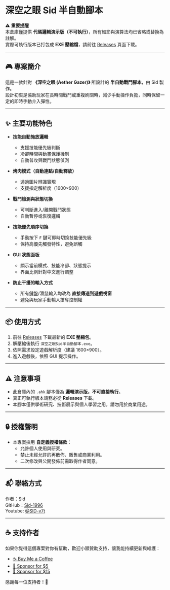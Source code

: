 # 深空之眼 Sid 半自動腳本

⚠️ **重要提醒**  
本倉庫僅提供 **代碼邏輯演示版（不可執行）**，所有細節與演算法均已省略或替換為註解。  
實際可執行版本已打包成 **EXE 壓縮檔**，請前往 [Releases](./releases) 頁面下載。  

---

## 🎮 專案簡介
這是一款針對 **《深空之眼 (Aether Gazer)》** 所設計的 **半自動戰鬥腳本**，由 Sid 製作。  
設計初衷是協助玩家在長時間戰鬥或重複刷關時，減少手動操作負擔，同時保留一定的即時手動介入彈性。  

---

## ✨ 主要功能特色
- **技能自動施放邏輯**
  - 支援技能優先級判斷  
  - 冷卻時間與動畫保護機制  
  - 自動普攻與戰鬥狀態偵測  

- **烤肉模式（自動連點/自動釋放）**
  - 透過圖片辨識實現  
  - 支援指定解析度（1600×900）  

- **戰鬥檢測與狀態切換**
  - 可判斷進入/離開戰鬥狀態  
  - 自動暫停或恢復邏輯  

- **技能優先順序切換**
  - 手動按下 `F` 鍵可即時切換技能優先級  
  - 保持高優先觸發特性，避免誤觸  

- **GUI 狀態面板**
  - 顯示當前模式、技能冷卻、狀態提示  
  - 界面比例針對中文進行調整  

- **防止干擾的輸入方式**
  - 所有鍵盤/滑鼠輸入均改為 **直接傳送到遊戲視窗**  
  - 避免與玩家手動輸入搶奪控制權  

---

## 📦 使用方式
1. 前往 [Releases](./releases) 下載最新的 **EXE 壓縮包**。  
2. 解壓縮後執行 `深空之眼Sid半自動腳本.exe`。  
3. 依照需求設定遊戲解析度（建議 1600×900）。  
4. 進入遊戲後，依照 GUI 提示操作。  

---

## ⚠️ 注意事項
- 此倉庫內的 `.ahk` 腳本僅為 **邏輯演示版，不可直接執行**。  
- 真正可執行版本請務必從 **Releases** 下載。  
- 本腳本僅供學術研究、技術展示與個人學習之用，請勿用於商業用途。  

---

## 🔒 授權聲明
- 本專案採用 **自定義授權條款**：  
  - 允許個人使用與研究。  
  - 禁止未經允許的再散佈、販售或商業利用。  
  - 二次修改與公開發佈前需取得作者同意。  

---

## 📬 聯絡方式
作者：Sid  
GitHub：[Sid-1996](https://github.com/Sid-1996)  
Youtube: [@SID-v7t](https://www.youtube.com/@SID-v7t)  


---

## ☕ 支持作者
如果你覺得這個專案對你有幫助，歡迎小額贊助支持，讓我能持續更新與維護：

- [☕ Buy Me a Coffee](https://p.ecpay.com.tw/E0E3A)
- [🔗 Sponsor for $5](https://www.paypal.com/ncp/payment/ARWX3ZS893UKU)
- [🔗 Sponsor for $15](https://www.paypal.com/ncp/payment/4YCFVARX3ADGW)

感謝每一位支持者！💖  
